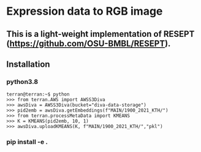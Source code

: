 # Expression data to RGB image 
## This is a light-weight implementation of RESEPT (https://github.com/OSU-BMBL/RESEPT).

## Installation
### python3.8

```console
terran@terran:~$ python
>>> from terran.AWS import AWSS3Diva
>>> awsDiva = AWSS3Diva(bucket="diva-data-storage")
>>> pid2emb = awsDiva.getEmbeddings(f"MAIN/1900_2021_KTH/")
>>> from terran.processMetaData import KMEANS
>>> K = KMEANS(pid2emb, 10, 1)
>>> awsDiva.uploadKMEANS(K, f"MAIN/1900_2021_KTH/","pkl")
```

### pip install -e .